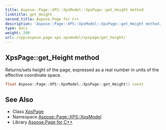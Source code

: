 ```yaml
---
title: Aspose::Page::XPS::XpsModel::XpsPage::get_Height method
linktitle: get_Height
second_title: Aspose.Page for C++
description: 'Aspose::Page::XPS::XpsModel::XpsPage::get_Height method. Returns/sets height of the page, expressed as a real number in units of the effective coordinate space in C++.'
type: docs
weight: 200
url: /cpp/aspose.page.xps.xpsmodel/xpspage/get_height/
---
```

## XpsPage::get_Height method


Returns/sets height of the page, expressed as a real number in units of the effective coordinate space.

```cpp
float Aspose::Page::XPS::XpsModel::XpsPage::get_Height() const
```

## See Also

* Class [XpsPage](../)
* Namespace [Aspose::Page::XPS::XpsModel](../../)
* Library [Aspose.Page for C++](../../../)
